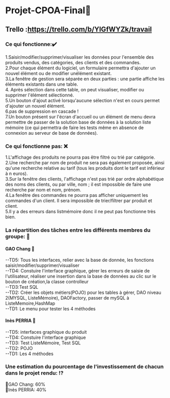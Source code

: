 # Projet-CPOA-Final:whale:

## Trello :https://trello.com/b/YIGfWYZk/travail


### Ce qui fonctionne::heavy_check_mark:  
1.Saisir/modifier/supprimer/visualiser les données pour l'ensemble des produits vendus, des catégories, des clients et des commandes.  
2.Pour chaque élément du logiciel, un formulaire permettra d'ajouter un nouvel élément ou de modifier unélément existant.  
3.La fenêtre de gestion sera séparée en deux parties : une partie affiche les éléments existants dans une table.   
4. Après sélection dans cette table, on peut visualiser, modifier ou supprimer l'élément sélectionné.  
5.Un bouton d'ajout activé lorsqu'aucune sélection n'est en cours permet d'ajouter un nouvel élément.  
6.pas de suppression en cascade !  
7.Un bouton présent sur l'écran d'accueil ou un élément de menu devra permettre de passer de la solution base de données à la solution liste mémoire (ce qui permettra de faire les tests même en absence de connexion au serveur de base de données).  




### Ce qui fonctionne pas: :x:  
1.L'affichage des produits ne pourra pas être filtré ou trié par catégorie.  
2.Une recherche par nom de produit ne sera pas également proposée, ainsi qu'une recherche relative au tarif (tous les produits dont le tarif est inférieur à n euros).  
3.Sur la fenêtre des clients, l'affichage n'est pas trié par ordre alphabétique des noms des clients, ou par ville, nom ; il est impossible de faire une recherche par nom et nom, prénom.  
4.La fenêtre des commandes ne pourra pas afficher uniquement les commandes d'un client. Il sera impossible de
trier/filtrer par produit et client.  
5.Il y a des erreurs dans listmémoire donc il ne peut pas fonctionne très bien.   

### La répartition des tâches entre les différents membres du groupe:  :triangular_flag_on_post:  
#### GAO Chang  :ribbon:  
--TD5: Tous les interfaces, relier avec la base de donnée, les fonctions saisir/modifier/supprimer/visualiser   
--TD4: Constuire l'interface graphique, gérer les erreurs de saisie de l'utilisateur,
réaliser une insertion dans la base de données au clic sur le bouton de création,la classe controlleur  
--TD3:Test SQL  
--TD2: Créer les objets métiers(POJO) pour les tables à gérer, DAO niveau 2(MYSQL, ListeMémoire), DAOFactory, passer de mySQL à ListeMemoire,HashMap  
--TD1: Le menu pour tester les 4 méthodes  



#### Inès PERRIA  :crown:  
--TD5: interfaces graphique du produit  
--TD4: Constuire l'interface graphique  
--TD3: Test ListeMémoire, Test SQL  
--TD2: POJO  
--TD1: Les 4 méthodes    

### Une  estimation du pourcentage de l'investissement de chacun dans le projet rendu: :interrobang:   
:dart:GAO Chang: 60%   
:dart:Inès PERRIA: 40%
